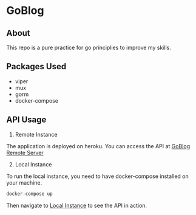 # GoBlog

## About 

This repo is a pure practice for go principlies to improve my skills.

## Packages Used

- viper
- mux
- gorm
- docker-compose

## API Usage

1. Remote Instance

The application is deployed on heroku. You can access the API at [GoBlog Remote Server](http://37.46.128.188/goblog/docs/index.html)

2. Local Instance

To run the local instance, you need to have docker-compose installed on your machine.

```bash
docker-compose up 
```

Then navigate to [Local Instance](http://localhost:9000/docs/index.html) to see the API in action.
